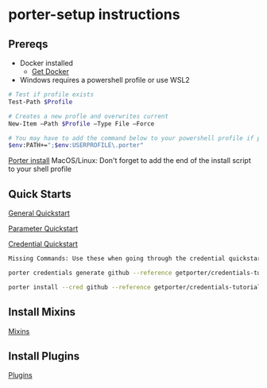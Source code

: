 # porter-setup instructions

## Prereqs
* Docker installed
    * [Get Docker](https://docs.docker.com/get-docker/)
* Windows requires a powershell profile or use WSL2

```sh
# Test if profile exists
Test-Path $Profile

# Creates a new profle and overwrites current
New-Item –Path $Profile –Type File –Force

# You may have to add the command below to your powershell profile if porter commands do not work
$env:PATH+=";$env:USERPROFILE\.porter"
```

[Porter install](https://porter.sh/install/)
MacOS/Linux: Don't forget to add the end of the install script to your shell profile

## Quick Starts

[General Quickstart](https://porter.sh/quickstart/)

[Parameter Quickstart](https://porter.sh/quickstart/parameters/)

[Credential Quickstart](https://porter.sh/quickstart/credentials/)

```sh
Missing Commands: Use these when going through the credential quickstart

porter credentials generate github --reference getporter/credentials-tutorial:v0.1.0

porter install --cred github --reference getporter/credentials-tutorial:v0.1.0
```


## Install Mixins

[Mixins](https://porter.sh/mixins/)

## Install Plugins

[Plugins](https://porter.sh/plugins/)
